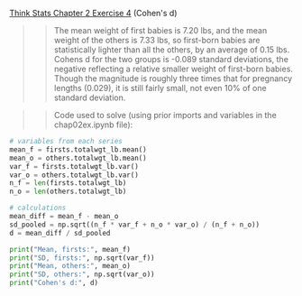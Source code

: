 [Think Stats Chapter 2 Exercise 4](http://greenteapress.com/thinkstats2/html/thinkstats2003.html#toc24) (Cohen's d)

>> The mean weight of first babies is 7.20 lbs, and the mean weight of the others is 7.33 lbs, so first-born babies are statistically lighter than all the others, by an average of 0.15 lbs. Cohens d for the two groups is -0.089 standard deviations, the negative reflecting a relative smaller weight of first-born babies. Though the magnitude is roughly three times that for pregnancy lengths (0.029), it is still fairly small, not even 10% of one standard deviation.  

>> Code used to solve (using prior imports and variables in the chap02ex.ipynb file):
```python
# variables from each series
mean_f = firsts.totalwgt_lb.mean()
mean_o = others.totalwgt_lb.mean()
var_f = firsts.totalwgt_lb.var()
var_o = others.totalwgt_lb.var()
n_f = len(firsts.totalwgt_lb)
n_o = len(others.totalwgt_lb)

# calculations
mean_diff = mean_f - mean_o
sd_pooled = np.sqrt((n_f * var_f + n_o * var_o) / (n_f + n_o))
d = mean_diff / sd_pooled

print("Mean, firsts:", mean_f)
print("SD, firsts:", np.sqrt(var_f))
print("Mean, others:", mean_o)
print("SD, others:", np.sqrt(var_o))
print("Cohen's d:", d)
```
